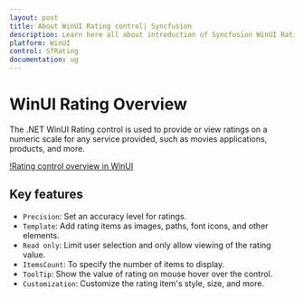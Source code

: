```yaml
---
layout: post
title: About WinUI Rating control| Syncfusion
description: Learn here all about introduction of Syncfusion WinUI Rating Control (SfRating) with key features and more.
platform: WinUI
control: SfRating
documentation: ug
---
```


# WinUI Rating Overview

The .NET WinUI Rating control is used to provide or view ratings on a numeric scale for any service provided, such as movies applications, products, and more.

[!Rating control overview in WinUI](Rating_images/winui_rating_overview.png)

## Key features

* `Precision`: Set an accuracy level for ratings. 
* `Template`: Add rating items as images, paths, font icons, and other elements.
* `Read only`: Limit user selection and only allow viewing of the rating value. 
* `ItemsCount`: To specify the number of items to display.
* `ToolTip`: Show the value of rating on mouse hover over the control. 
* `Customization`: Customize the rating item's style, size, and more. 

